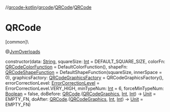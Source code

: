 //[qrcode-kotlin](../../../index.md)/[qrcode](../index.md)/[QRCode](index.md)/[QRCode](-q-r-code.md)

# QRCode

[common]\

@[JvmOverloads](https://kotlinlang.org/api/latest/jvm/stdlib/kotlin-stdlib/kotlin.jvm/-jvm-overloads/index.html)

constructor(data: [String](https://kotlinlang.org/api/latest/jvm/stdlib/kotlin-stdlib/kotlin/-string/index.html), squareSize: [Int](https://kotlinlang.org/api/latest/jvm/stdlib/kotlin-stdlib/kotlin/-int/index.html) = DEFAULT_SQUARE_SIZE, colorFn: [QRCodeColorFunction](../../qrcode.color/-q-r-code-color-function/index.md) = DefaultColorFunction(), shapeFn: [QRCodeShapeFunction](../../qrcode.shape/-q-r-code-shape-function/index.md) = DefaultShapeFunction(squareSize, innerSpace = 0), graphicsFactory: [QRCodeGraphicsFactory](../../qrcode.render/-q-r-code-graphics-factory/index.md) = QRCodeGraphicsFactory(), errorCorrectionLevel: [ErrorCorrectionLevel](../../qrcode.raw/-error-correction-level/index.md) = ErrorCorrectionLevel.VERY_HIGH, minTypeNum: [Int](https://kotlinlang.org/api/latest/jvm/stdlib/kotlin-stdlib/kotlin/-int/index.html) = 6, forceMinTypeNum: [Boolean](https://kotlinlang.org/api/latest/jvm/stdlib/kotlin-stdlib/kotlin/-boolean/index.html) = false, doBefore: [QRCode](index.md).([QRCodeGraphics](../../qrcode.render/-q-r-code-graphics/index.md), [Int](https://kotlinlang.org/api/latest/jvm/stdlib/kotlin-stdlib/kotlin/-int/index.html), [Int](https://kotlinlang.org/api/latest/jvm/stdlib/kotlin-stdlib/kotlin/-int/index.html)) -&gt; [Unit](https://kotlinlang.org/api/latest/jvm/stdlib/kotlin-stdlib/kotlin/-unit/index.html) = EMPTY_FN, doAfter: [QRCode](index.md).([QRCodeGraphics](../../qrcode.render/-q-r-code-graphics/index.md), [Int](https://kotlinlang.org/api/latest/jvm/stdlib/kotlin-stdlib/kotlin/-int/index.html), [Int](https://kotlinlang.org/api/latest/jvm/stdlib/kotlin-stdlib/kotlin/-int/index.html)) -&gt; [Unit](https://kotlinlang.org/api/latest/jvm/stdlib/kotlin-stdlib/kotlin/-unit/index.html) = EMPTY_FN)
